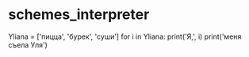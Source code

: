 # schemes_interpreter

Yliana = ['пицца', 'бурек', 'суши']
for i in Yliana:
    print('Я,', i)
    print('меня  съела Уля')